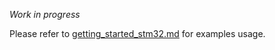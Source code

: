 _Work in progress_

Please refer to [getting_started_stm32.md][link-getting_started_stm32] for examples usage.



<!--
Link
-->

[link-getting_started_stm32]: https://github.com/muhammadrefa/STM32-W5x00-LWIP-C/blob/main/getting_started_stm32.md
